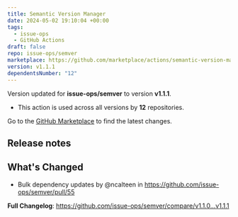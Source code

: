 ```yaml
---
title: Semantic Version Manager
date: 2024-05-02 19:10:04 +00:00
tags:
  - issue-ops
  - GitHub Actions
draft: false
repo: issue-ops/semver
marketplace: https://github.com/marketplace/actions/semantic-version-manager
version: v1.1.1
dependentsNumber: "12"
---
```



Version updated for **issue-ops/semver** to version **v1.1.1**.
- This action is used across all versions by **12** repositories.

Go to the [GitHub Marketplace](https://github.com/marketplace/actions/semantic-version-manager) to find the latest changes.

## Release notes

## What's Changed
* Bulk dependency updates by @ncalteen in https://github.com/issue-ops/semver/pull/55


**Full Changelog**: https://github.com/issue-ops/semver/compare/v1.1.0...v1.1.1
